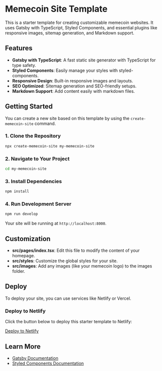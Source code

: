 
# Memecoin Site Template

This is a starter template for creating customizable memecoin websites. It uses Gatsby with TypeScript, Styled Components, and essential plugins like responsive images, sitemap generation, and Markdown support.

## Features

- **Gatsby with TypeScript**: A fast static site generator with TypeScript for type safety.
- **Styled Components**: Easily manage your styles with styled-components.
- **Responsive Design**: Built-in responsive images and layouts.
- **SEO Optimized**: Sitemap generation and SEO-friendly setups.
- **Markdown Support**: Add content easily with markdown files.

## Getting Started

You can create a new site based on this template by using the `create-memecoin-site` command.

### 1. Clone the Repository

```bash
npx create-memecoin-site my-memecoin-site
```

### 2. Navigate to Your Project

```bash
cd my-memecoin-site
```

### 3. Install Dependencies

```bash
npm install
```

### 4. Run Development Server

```bash
npm run develop
```

Your site will be running at `http://localhost:8000`.

## Customization

- **src/pages/index.tsx**: Edit this file to modify the content of your homepage.
- **src/styles**: Customize the global styles for your site.
- **src/images**: Add any images (like your memecoin logo) to the images folder.

## Deploy

To deploy your site, you can use services like Netlify or Vercel.

### Deploy to Netlify

Click the button below to deploy this starter template to Netlify:

[Deploy to Netlify](https://app.netlify.com/start)

## Learn More

- [Gatsby Documentation](https://www.gatsbyjs.com/docs/)
- [Styled Components Documentation](https://styled-components.com/docs)

